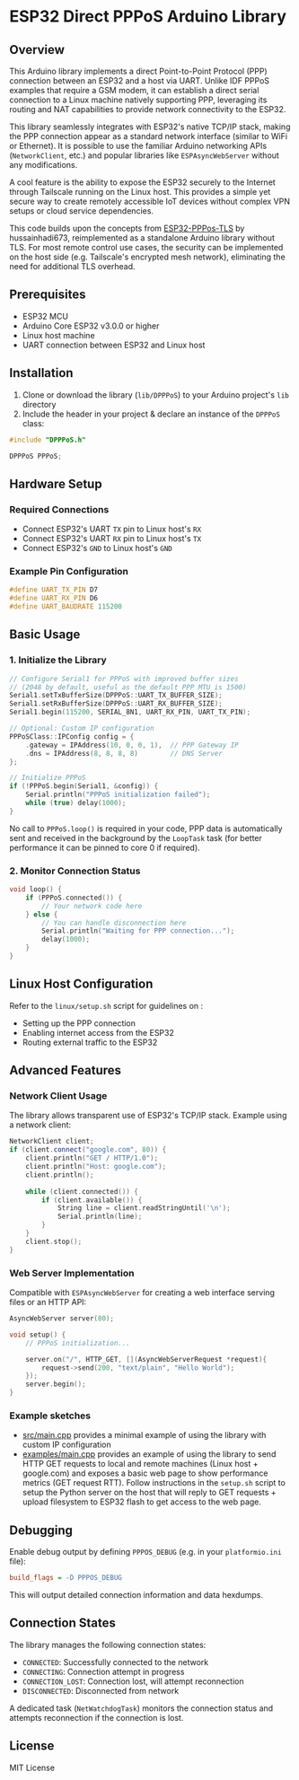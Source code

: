 # ESP32 Direct PPPoS Arduino Library

## Overview

This Arduino library implements a direct Point-to-Point Protocol (PPP) connection between an ESP32 and a host via UART. Unlike IDF PPPoS examples that require a GSM modem, it can establish a direct serial connection to a Linux machine natively supporting PPP, leveraging its routing and NAT capabilities to provide network connectivity to the ESP32.

This library seamlessly integrates with ESP32's native TCP/IP stack, making the PPP connection appear as a standard network interface (similar to WiFi or Ethernet). It is possible to use the familiar Arduino networking APIs (`NetworkClient`, etc.) and popular libraries like `ESPAsyncWebServer` without any modifications.

A cool feature is the ability to expose the ESP32 securely to the Internet through Tailscale running on the Linux host. This provides a simple yet secure way to create remotely accessible IoT devices without complex VPN setups or cloud service dependencies.

This code builds upon the concepts from [ESP32-PPPos-TLS](https://github.com/hussainhadi673/ESP32-PPPos-TLS) by hussainhadi673, reimplemented as a standalone Arduino library without TLS. For most remote control use cases, the security can be implemented on the host side (e.g. Tailscale's encrypted mesh network), eliminating the need for additional TLS overhead.

## Prerequisites

- ESP32 MCU
- Arduino Core ESP32 v3.0.0 or higher
- Linux host machine
- UART connection between ESP32 and Linux host

## Installation

1. Clone or download the library (`lib/DPPPoS`) to your Arduino project's `lib` directory
2. Include the header in your project & declare an instance of the `DPPPoS` class:
```cpp
#include "DPPPoS.h"

DPPPoS PPPoS;
```

## Hardware Setup

### Required Connections

- Connect ESP32's UART `TX` pin to Linux host's `RX`
- Connect ESP32's UART `RX` pin to Linux host's `TX`
- Connect ESP32's `GND` to Linux host's `GND`

### Example Pin Configuration

```cpp
#define UART_TX_PIN D7
#define UART_RX_PIN D6
#define UART_BAUDRATE 115200
```

## Basic Usage

### 1. Initialize the Library

```cpp
// Configure Serial1 for PPPoS with improved buffer sizes 
// (2048 by default, useful as the default PPP MTU is 1500)
Serial1.setTxBufferSize(DPPPoS::UART_TX_BUFFER_SIZE);
Serial1.setRxBufferSize(DPPPoS::UART_RX_BUFFER_SIZE);
Serial1.begin(115200, SERIAL_8N1, UART_RX_PIN, UART_TX_PIN);

// Optional: Custom IP configuration
PPPoSClass::IPConfig config = {
    .gateway = IPAddress(10, 0, 0, 1),  // PPP Gateway IP
    .dns = IPAddress(8, 8, 8, 8)        // DNS Server
};

// Initialize PPPoS
if (!PPPoS.begin(Serial1, &config)) {
    Serial.println("PPPoS initialization failed");
    while (true) delay(1000);
}
```

No call to `PPPoS.loop()` is required in your code, PPP data is automatically sent and received in the background by the `LoopTask` task (for better performance it can be pinned to core 0 if required).

### 2. Monitor Connection Status

```cpp
void loop() {
    if (PPPoS.connected()) {
        // Your network code here
    } else {
        // You can handle disconnection here
        Serial.println("Waiting for PPP connection...");
        delay(1000);
    }
}
```

## Linux Host Configuration

Refer to the `linux/setup.sh` script for guidelines on :
- Setting up the PPP connection
- Enabling internet access from the ESP32
- Routing external traffic to the ESP32

## Advanced Features

### Network Client Usage

The library allows transparent use of ESP32's TCP/IP stack. Example using a network client:

```cpp
NetworkClient client;
if (client.connect("google.com", 80)) {
    client.println("GET / HTTP/1.0");
    client.println("Host: google.com");
    client.println();
    
    while (client.connected()) {
        if (client.available()) {
            String line = client.readStringUntil('\n');
            Serial.println(line);
        }
    }
    client.stop();
}
```

### Web Server Implementation

Compatible with `ESPAsyncWebServer` for creating a web interface serving files or an HTTP API:

```cpp
AsyncWebServer server(80);

void setup() {
    // PPPoS initialization...

    server.on("/", HTTP_GET, [](AsyncWebServerRequest *request){
        request->send(200, "text/plain", "Hello World");
    });
    server.begin();
}
```

### Example sketches

- [src/main.cpp](src/main.cpp) provides a minimal example of using the library with custom IP configuration
- [examples/main.cpp](examples/main.cpp) provides an example of using the library to send HTTP GET requests to local and remote machines (Linux host + google.com) and exposes a basic web page to show performance metrics (GET request RTT). Follow instructions in the `setup.sh` script to setup the Python server on the host that will reply to GET requests + upload filesystem to ESP32 flash to get access to the web page.

## Debugging

Enable debug output by defining `PPPOS_DEBUG` (e.g. in your `platformio.ini` file):

```ini
build_flags = -D PPPOS_DEBUG
```

This will output detailed connection information and data hexdumps.

## Connection States

The library manages the following connection states:

- `CONNECTED`: Successfully connected to the network
- `CONNECTING`: Connection attempt in progress
- `CONNECTION_LOST`: Connection lost, will attempt reconnection
- `DISCONNECTED`: Disconnected from network

A dedicated task (`NetWatchdogTask`) monitors the connection status and attempts reconnection if the connection is lost.

## License

MIT License